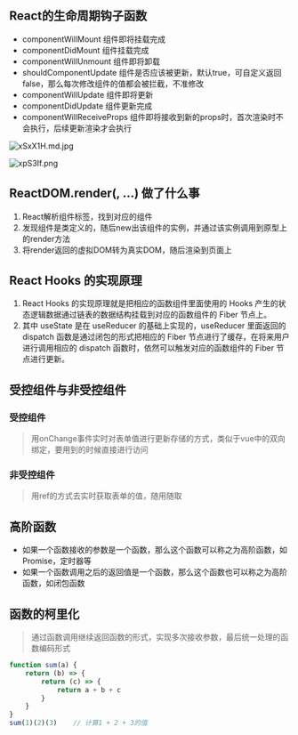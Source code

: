 ## React的生命周期钩子函数
- componentWillMount    组件即将挂载完成
- componentDidMount     组件挂载完成
- componentWillUnmount  组件即将卸载
- shouldComponentUpdate 组件是否应该被更新，默认true，可自定义返回false，那么每次修改组件的值都会被拦截，不准修改
- componentWillUpdate   组件即将更新
- componentDidUpdate    组件更新完成
- componentWillReceiveProps 组件即将接收到新的props时，首次渲染时不会执行，后续更新渲染才会执行

![xSxX1H.md.jpg](https://s1.ax1x.com/2022/09/17/xSxX1H.md.jpg)

![xpS3If.png](https://s1.ax1x.com/2022/09/17/xpS3If.png)

## ReactDOM.render(<Demo />, ...) 做了什么事
1. React解析组件标签，找到对应的组件
2. 发现组件是类定义的，随后new出该组件的实例，并通过该实例调用到原型上的render方法
3. 将render返回的虚拟DOM转为真实DOM，随后渲染到页面上

## React Hooks 的实现原理
1. React Hooks 的实现原理就是把相应的函数组件里面使用的 Hooks 产生的状态逻辑数据通过链表的数据结构挂载到对应的函数组件的 Fiber 节点上。
2. 其中 useState 是在 useReducer 的基础上实现的，useReducer 里面返回的 dispatch 函数是通过闭包的形式把相应的 Fiber 节点进行了缓存，在将来用户进行调用相应的 dispatch 函数时，依然可以触发对应的函数组件的 Fiber 节点进行更新。

## 受控组件与非受控组件
### 受控组件
>用onChange事件实时对表单值进行更新存储的方式，类似于vue中的双向绑定，要用到的时候直接进行访问

### 非受控组件
>用ref的方式去实时获取表单的值，随用随取

## 高阶函数
- 如果一个函数接收的参数是一个函数，那么这个函数可以称之为高阶函数，如Promise，定时器等
- 如果一个函数调用之后的返回值是一个函数，那么这个函数也可以称之为高阶函数，如闭包函数

## 函数的柯里化
>通过函数调用继续返回函数的形式，实现多次接收参数，最后统一处理的函数编码形式
```js
function sum(a) {
    return (b) => {
        return (c) => {
            return a + b + c
        }
    }
}
sum(1)(2)(3)    // 计算1 + 2 + 3的值
```